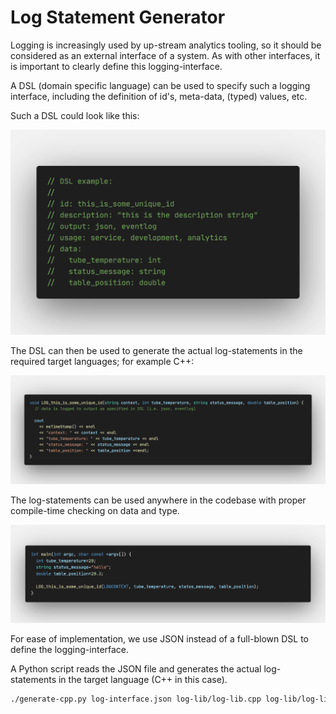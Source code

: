 # Log Statement Generator

Logging is increasingly used by up-stream analytics tooling, so it should be considered as an external interface of a system. As with other interfaces, it is important to clearly define this logging-interface.

A DSL (domain specific language) can be used to specify such a logging interface, including the definition of id's, meta-data, (typed) values, etc.

Such a DSL could look like this:

![dsl example](images/dsl.png)

The DSL can then be used to generate the actual log-statements in the required target languages;
for example C++:

![cpp example](images/generated.png)

The log-statements can be used anywhere in the codebase with proper compile-time checking on data and type.

![cpp use example](images/usage.png)

For ease of implementation, we use JSON instead of a full-blown DSL to define the logging-interface.

A Python script reads the JSON file and generates the actual log-statements in the target language (C++ in this case).

```zsh
./generate-cpp.py log-interface.json log-lib/log-lib.cpp log-lib/log-lib.h
```
